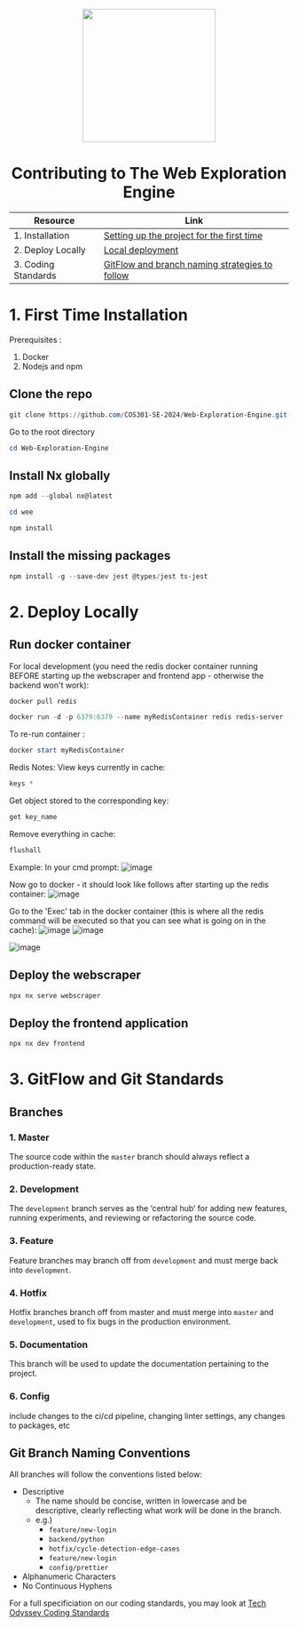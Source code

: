 <p align="center">
  <img src="https://github.com/COS301-SE-2024/Web-Exploration-Engine/assets/99127918/7688d67d-ddc7-4ef2-abc4-1b5ebb145d96" width="240" height="auto">

  <h1 align="center">Contributing to The Web Exploration Engine </h1>
</p>

<div align="center" >

| Resource                       | Link                                                       |
|--------------------------------|------------------------------------------------------------|
| 1. Installation                | [Setting up the project for the first time](#1-first-time-installation)        |
| 2. Deploy Locally              | [Local deployment](#2-deploy-locally)                                          |
| 3. Coding Standards            | [GitFlow and branch naming strategies to follow](#3-gitflow-and-git-standards) |

</div>


# 1. First Time Installation
Prerequisites : 
1. Docker
2. Nodejs and npm

## Clone the repo

```powershell
git clone https://github.com/COS301-SE-2024/Web-Exploration-Engine.git
```

Go to the root directory 

```powershell
cd Web-Exploration-Engine
```

## Install Nx globally

```powershell
npm add --global nx@latest
``` 


```powershell
cd wee
```

```powershell
npm install
```

## Install the missing packages

```powershell
npm install -g --save-dev jest @types/jest ts-jest
```


# 2. Deploy Locally

## Run docker container 

For local development (you need the redis docker container running BEFORE starting up the webscraper and frontend app - otherwise the backend won't work): 
```powershell
docker pull redis
``` 

```powershell
docker run -d -p 6379:6379 --name myRedisContainer redis redis-server --requirepass <ADD YOUR REDIS PASSWORD HERE>
``` 

To re-run container : 

```powershell
docker start myRedisContainer
```

Redis Notes:
View keys currently in cache:
```powershell
keys *
```

Get object stored to the corresponding key:
```powershell
get key_name
``` 

Remove everything in cache:
```powershell
flushall
``` 

Example:
In your cmd prompt:
![image](https://github.com/user-attachments/assets/693767ce-0869-4295-b327-3dd838188089)

Now go to docker - it should look like follows after starting up the redis container:
![image](https://github.com/user-attachments/assets/5e6d6aa4-66cc-4c6f-b7e1-25d23a00f4c5)

Go to the 'Exec' tab in the docker container (this is where all the redis command will be executed so that you can see what is going on in the cache):
![image](https://github.com/user-attachments/assets/b41b56c2-3030-461a-b859-853c7e72146c)
![image](https://github.com/user-attachments/assets/717a4a02-1b7f-460c-94f2-6628fd37d04b)

![image](https://github.com/user-attachments/assets/c17187b0-e08e-4ed6-870d-3837d305e50e)


## Deploy the webscraper 

```powershell
npx nx serve webscraper
```
## Deploy the frontend application

```powershell
npx nx dev frontend
```

# 3. GitFlow and Git Standards
## Branches 

### 1. Master
The source code within the `master` branch should always reflect a production-ready state.

### 2. Development
The `development` branch serves as the ‘central hub’ for adding new features, running experiments, and reviewing or refactoring the source code.

### 3. Feature
Feature branches may branch off from `development` and must merge back into `development`. 

### 4. Hotfix
Hotfix branches branch off from master and must merge into `master` and `development`, used to fix bugs in the production environment.

### 5. Documentation
This branch will be used to update the documentation pertaining to the project.

### 6. Config 
include changes to the ci/cd pipeline, changing linter settings, any changes to packages, etc



## Git Branch Naming Conventions

All branches will follow the conventions listed below:
- Descriptive
  - The name should be concise, written in lowercase and be descriptive, clearly reflecting what work will be done in the branch.
  - e.g.)
    - ```feature/new-login```
    - ```backend/python```
    -  ```hotfix/cycle-detection-edge-cases```
    -  ```feature/new-login```
    -  ```config/prettier```
- Alphanumeric Characters
- No Continuous Hyphens


For a full specificiation on our coding standards, you may look at [Tech Odyssey Coding Standards](https://github.com/COS301-SE-2024/Web-Exploration-Engine/blob/master/documentation/coding-standards.md)

